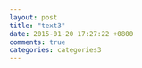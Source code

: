 ```yaml
---
layout: post
title: "text3"
date: 2015-01-20 17:27:22 +0800
comments: true
categories: categories3
---
```

